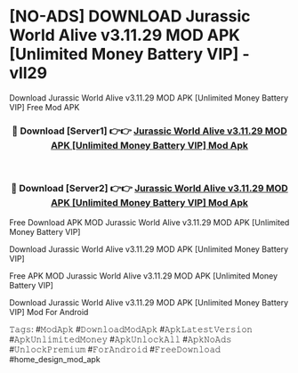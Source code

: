 # [NO-ADS] DOWNLOAD Jurassic World Alive v3.11.29 MOD APK [Unlimited Money Battery VIP] - vll29
Download Jurassic World Alive v3.11.29 MOD APK [Unlimited Money Battery VIP] Free Mod APK

<div align="center">
<h3>🔴 Download [Server1] 👉👉 <a href="https://apk-comot.site?title=Jurassic_World_Alive_v3.11.29_MOD_APK_[Unlimited_Money_Battery_VIP]">Jurassic World Alive v3.11.29 MOD APK [Unlimited Money Battery VIP] Mod Apk</a></h3><br>

<h3>🔴 Download [Server2] 👉👉 <a href="https://apk-comot.site?title=Jurassic_World_Alive_v3.11.29_MOD_APK_[Unlimited_Money_Battery_VIP]">Jurassic World Alive v3.11.29 MOD APK [Unlimited Money Battery VIP] Mod Apk</a></h3>
</div>


Free Download APK MOD Jurassic World Alive v3.11.29 MOD APK [Unlimited Money Battery VIP]

Download Jurassic World Alive v3.11.29 MOD APK [Unlimited Money Battery VIP] 

Free APK MOD Jurassic World Alive v3.11.29 MOD APK [Unlimited Money Battery VIP] 

Download Jurassic World Alive v3.11.29 MOD APK [Unlimited Money Battery VIP] Mod For Android

𝚃𝚊𝚐𝚜: #𝙼𝚘𝚍𝙰𝚙𝚔 #𝙳𝚘𝚠𝚗𝚕𝚘𝚊𝚍𝙼𝚘𝚍𝙰𝚙𝚔 #𝙰𝚙𝚔𝙻𝚊𝚝𝚎𝚜𝚝𝚅𝚎𝚛𝚜𝚒𝚘𝚗 #𝙰𝚙𝚔𝚄𝚗𝚕𝚒𝚖𝚒𝚝𝚎𝚍𝙼𝚘𝚗𝚎𝚢 #𝙰𝚙𝚔𝚄𝚗𝚕𝚘𝚌𝚔𝙰𝚕𝚕 #𝙰𝚙𝚔𝙽𝚘𝙰𝚍𝚜 #𝚄𝚗𝚕𝚘𝚌𝚔𝙿𝚛𝚎𝚖𝚒𝚞𝚖 #𝙵𝚘𝚛𝙰𝚗𝚍𝚛𝚘𝚒𝚍 #𝙵𝚛𝚎𝚎𝙳𝚘𝚠𝚗𝚕𝚘𝚊𝚍 #home_design_mod_apk
